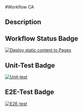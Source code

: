#Workflow CA

## Description

## Workflow Status Badge

[![Deploy static content to Pages](https://github.com/KarenJoo/social-media-client/actions/workflows/pages.yml/badge.svg)](https://github.com/KarenJoo/social-media-client/actions/workflows/pages.yml)

## Unit-Test Badge
[![Unit-test](https://github.com/KarenJoo/social-media-client/actions/workflows/gpt.yml/badge.svg)](https://github.com/KarenJoo/social-media-client/actions/workflows/gpt.yml)

## E2E-Test Badge
[![E2E-test](https://github.com/KarenJoo/social-media-client/actions/workflows/gpt.yml/badge.svg)](https://github.com/KarenJoo/social-media-client/actions/workflows/gpt.yml)
